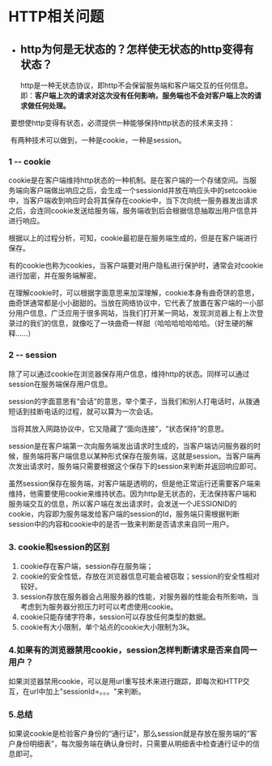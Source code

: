 # HTTP相关问题

- ## http为何是无状态的？怎样使无状态的http变得有状态？

  ​      http是一种无状态协议，即http不会保留服务端和客户端交互的任何信息。即：**客户端上次的请求对这次没有任何影响，服务端也不会对客户端上次的请求做任何处理。**

​             要想使http变得有状态，必须提供一种能够保持http状态的技术来支持：

​             有两种技术可以做到，一种是cookie，一种是session。

###     1 -- cookie

​             cookie是在客户端维持http状态的一种机制。是在客户端的一个存储空间。当服务端向客户端做出响应之后，会生成一个sessionId并放在响应头中的setcookie中，当客户端收到响应时会将其保存在cookie中，当下次向统一服务器发出请求之后，会连同cookie发送给服务端，服务端收到后会根据信息抽取出用户信息并进行响应。

​            根据以上的过程分析，可知，cookie最初是在服务端生成的，但是在客户端进行保存。

​            有的cookie也称为cookies，当客户端要对用户隐私进行保护时，通常会对cookie进行加密，并在服务端解密。

​          在理解cookie时，可以根据字面意思来加深理解，cookie本身有曲奇饼的意思，曲奇饼通常都是小小甜甜的。当放在网络协议中，它代表了放置在客户端的一小部分用户信息，广泛应用于很多网站，当我们打开某一网站，发现浏览器上有上次登录过的我们的信息，就像吃了一块曲奇一样甜（哈哈哈哈哈哈哈。（好生硬的解释……）

###     2 -- session

​        除了可以通过cookie在浏览器保存用户信息，维持http的状态。同样可以通过session在服务端保存用户信息。

​        session的字面意思有“会话”的意思，举个栗子，当我们和别人打电话时，从拨通短话到挂断电话的过程，就可以算为一次会话。

​        当将其放入网路协议中，它又隐藏了“面向连接”，“状态保持”的意思。

​        session是在客户端第一次向服务端发出请求时生成的，当客户端访问服务器的时候，服务端将客户端信息以某种形式保存在服务端，这就是session。当客户端再次发出请求时，服务端只需要根据这个保存下的session来判断并返回响应即可。

​       虽然session保存在服务端，对客户端是透明的，但是他正常运行还需要客户端来维持，他需要使用cookie来维持状态。因为http是无状态的，无法保持客户端和服务端交互的信息，所以客户端在发出请求时，会发送一个JESSIONID的cookie，内容即为服务端发给客户端的session的Id，服务端只需根据判断session中的内容和cookie中的是否一致来判断是否请求来自同一用户。

###    3. cookie和session的区别

1.  cookie存在客户端，session存在服务端；
2.  cookie的安全性低，存放在浏览器信息可能会被窃取；session的安全性相对较好。
3.  session存放在服务器会占用服务器的性能，对服务器的性能会有所影响，当考虑到为服务器分担压力时可以考虑使用cookie。
4. cookie只能存储字符串，session可以存放任何类型的数据。
5. cookie有大小限制，单个站点的cookie大小限制为3k。

###    4.如果有的浏览器禁用cookie，session怎样判断请求是否来自同一用户？

​    如果浏览器禁用cookie，可以是用url重写技术来进行跟踪，即每次和HTTP交互，在url中加上"sessionId=。。。"来判断。

###    5.总结

​      如果说cookie是检验客户身份的“通行证”，那么session就是存放在服务端的“客户身份明细表”，每次服务端在确认身份时，只需要从明细表中检查通行证中的信息即可。